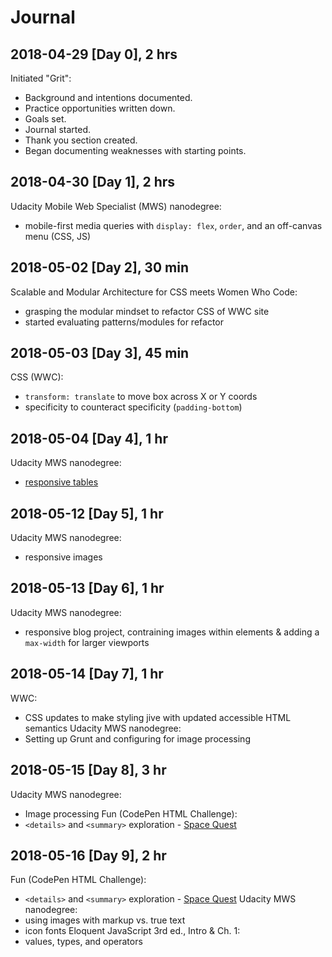 # Journal

## 2018-04-29 [Day 0], 2 hrs
Initiated "Grit":
- Background and intentions documented.
- Practice opportunities written down.
- Goals set.
- Journal started.
- Thank you section created.
- Began documenting weaknesses with starting points.

## 2018-04-30 [Day 1], 2 hrs
Udacity Mobile Web Specialist (MWS) nanodegree:
- mobile-first media queries with `display: flex`, `order`, and an off-canvas menu (CSS, JS)

## 2018-05-02 [Day 2], 30 min
Scalable and Modular Architecture for CSS meets Women Who Code:
- grasping the modular mindset to refactor CSS of WWC site
- started evaluating patterns/modules for refactor

## 2018-05-03 [Day 3], 45 min
CSS (WWC):
- `transform: translate` to move box across X or Y coords
- specificity to counteract specificity (`padding-bottom`)

## 2018-05-04 [Day 4], 1 hr
Udacity MWS nanodegree:
- [responsive tables](https://codepen.io/digilou/pen/xjLyjO)

## 2018-05-12 [Day 5], 1 hr
Udacity MWS nanodegree:
- responsive images

## 2018-05-13 [Day 6], 1 hr

Udacity MWS nanodegree:
- responsive blog project, contraining images within elements & adding a `max-width` for larger viewports

## 2018-05-14 [Day 7], 1 hr

WWC:
- CSS updates to make styling jive with updated accessible HTML semantics
Udacity MWS nanodegree:
- Setting up Grunt and configuring for image processing

## 2018-05-15 [Day 8], 3 hr
Udacity MWS nanodegree:
- Image processing
Fun (CodePen HTML Challenge):
- `<details>` and `<summary>` exploration - [Space Quest](https://codepen.io/digilou/full/rvZWYV/)

## 2018-05-16 [Day 9], 2 hr
Fun (CodePen HTML Challenge):
- `<details>` and `<summary>` exploration - [Space Quest](https://codepen.io/digilou/full/rvZWYV/)
Udacity MWS nanodegree:
- using images with markup vs. true text
- icon fonts
Eloquent JavaScript 3rd ed., Intro & Ch. 1:
- values, types, and operators